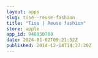 ```yaml
---
layout: apps
slug: tise--reuse-fashion
title: "Tise | Reuse fashion"
store: apple
app_id: 948050708
date: 2024-01-02T09:21:52Z
published: 2014-12-14T14:37:20Z
---
```

